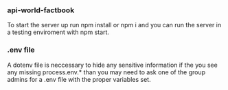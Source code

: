 ### api-world-factbook
To start the server up run npm install or npm i
and you can run the server in a testing enviroment
with npm start.

### .env file
A dotenv file is neccessary to hide any sensitive information
if the you see any missing process.env.* than you may need to ask
one of the group admins for a .env file with the proper variables set.